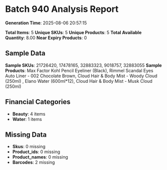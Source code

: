 # Batch 940 Analysis Report

**Generation Time**: 2025-08-06 20:57:15

**Total Items**: 5
**Unique SKUs**: 5
**Unique Products**: 5
**Total Available Quantity**: 8.00
**Near Expiry Products**: 0

## Sample Data
**Sample SKUs**: 21726420, 17478165, 32883323, 9018757, 32883055
**Sample Products**: Max Factor Kohl Pencil Eyeliner (Black), Rimmel Scandal Eyes Auto Liner - 002 Chocolate Brown, Cloud Hair & Body Mist - Woody Cloud (250ml)  , Elano Water (600ml*12), Cloud Hair & Body Mist - Musk Cloud (250ml)

## Financial Categories
- **Beauty**: 4 items
- **Water**: 1 items

## Missing Data
- **Skus**: 0 missing
- **Product_ids**: 0 missing
- **Product_names**: 0 missing
- **Barcodes**: 2 missing
